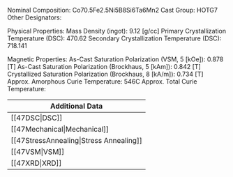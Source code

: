 Nominal Composition: Co70.5Fe2.5Ni5B8Si6Ta6Mn2
Cast Group: HOTG7
Other Designators: 
 
Physical Properties:
Mass Density (ingot): 9.12 [g/cc]
 Primary Crystallization Temperature (DSC): 470.62
Secondary Crystallization Temperature (DSC): 718.141

Magnetic Properties:
As-Cast Saturation Polarization (VSM, 5 [kOe]):  0.878 [T]
As-Cast Saturation Polarization (Brockhaus, 5 [kAm]):  0.842 [T]
Crystallized Saturation Polarization (Brockhaus, 8 [kA/m]): 0.734 [T]
Approx. Amorphous Curie Temperature: 546C
Approx. Total Curie Temperature: 
 
| Additional Data                         |
| --------------------------------------- |
| [[47DSC\|DSC]]                          |
| [[47Mechanical\|Mechanical]]            |
| [[47StressAnnealing\|Stress Annealing]] |
| [[47VSM\|VSM]]                          |
| [[47XRD\|XRD]]                          |

